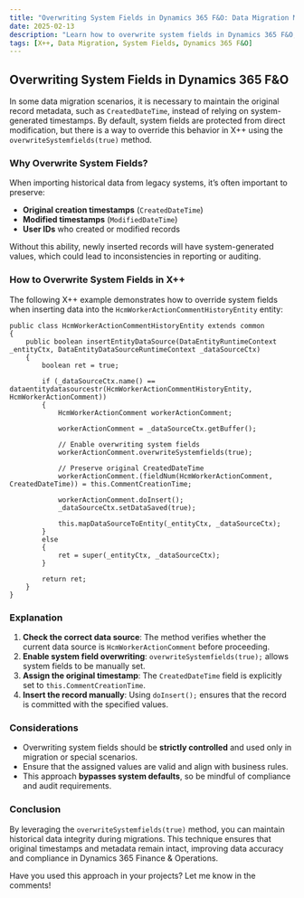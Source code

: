 ```yaml
---
title: "Overwriting System Fields in Dynamics 365 F&O: Data Migration Made Easier"
date: 2025-02-13
description: "Learn how to overwrite system fields in Dynamics 365 F&O, enabling you to maintain original timestamps and metadata during data migration."
tags: [X++, Data Migration, System Fields, Dynamics 365 F&O]
---
```


## Overwriting System Fields in Dynamics 365 F&O

In some data migration scenarios, it is necessary to maintain the original record metadata, such as `CreatedDateTime`, instead of relying on system-generated timestamps. By default, system fields are protected from direct modification, but there is a way to override this behavior in X++ using the `overwriteSystemfields(true)` method.

### Why Overwrite System Fields?
When importing historical data from legacy systems, it’s often important to preserve:
- **Original creation timestamps** (`CreatedDateTime`)
- **Modified timestamps** (`ModifiedDateTime`)
- **User IDs** who created or modified records

Without this ability, newly inserted records will have system-generated values, which could lead to inconsistencies in reporting or auditing.

### How to Overwrite System Fields in X++
The following X++ example demonstrates how to override system fields when inserting data into the `HcmWorkerActionCommentHistoryEntity` entity:

```xpp
public class HcmWorkerActionCommentHistoryEntity extends common
{
    public boolean insertEntityDataSource(DataEntityRuntimeContext _entityCtx, DataEntityDataSourceRuntimeContext _dataSourceCtx)
    {
        boolean ret = true;

        if (_dataSourceCtx.name() == dataentitydatasourcestr(HcmWorkerActionCommentHistoryEntity, HcmWorkerActionComment))
        {
            HcmWorkerActionComment workerActionComment;

            workerActionComment = _dataSourceCtx.getBuffer();

            // Enable overwriting system fields
            workerActionComment.overwriteSystemfields(true);
            
            // Preserve original CreatedDateTime
            workerActionComment.(fieldNum(HcmWorkerActionComment, CreatedDateTime)) = this.CommentCreationTime;

            workerActionComment.doInsert();
            _dataSourceCtx.setDataSaved(true);

            this.mapDataSourceToEntity(_entityCtx, _dataSourceCtx);
        }
        else
        {
            ret = super(_entityCtx, _dataSourceCtx);
        }

        return ret;
    }
}
```

### Explanation
1. **Check the correct data source**: The method verifies whether the current data source is `HcmWorkerActionComment` before proceeding.
2. **Enable system field overwriting**: `overwriteSystemfields(true);` allows system fields to be manually set.
3. **Assign the original timestamp**: The `CreatedDateTime` field is explicitly set to `this.CommentCreationTime`.
4. **Insert the record manually**: Using `doInsert();` ensures that the record is committed with the specified values.

### Considerations
- Overwriting system fields should be **strictly controlled** and used only in migration or special scenarios.
- Ensure that the assigned values are valid and align with business rules.
- This approach **bypasses system defaults**, so be mindful of compliance and audit requirements.

### Conclusion
By leveraging the `overwriteSystemfields(true)` method, you can maintain historical data integrity during migrations. This technique ensures that original timestamps and metadata remain intact, improving data accuracy and compliance in Dynamics 365 Finance & Operations.

Have you used this approach in your projects? Let me know in the comments!
